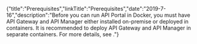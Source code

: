 {"title":"Prerequisites","linkTitle":"Prerequisites","date":"2019-7-16","description":"Before you can run API Portal in Docker, you must have API Gateway and API Manager either installed on-premise or deployed in containers. It is recommended to deploy API Gateway and API Manager in separate containers. For more details, see ."} ﻿
